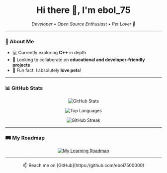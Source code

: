 <!-- Open Graph Image -->
<meta property="og:image" content="https://i.ibb.co/jR33T0w/abel8260-og-img.png" />

<h1 align="center">Hi there 👋, I'm ebol_75</h1>

<p align="center">
  <em>Developer • Open Source Enthusiast • Pet Lover 🐾</em>
</p>

---

### 🌱 About Me

- 💻 Currently exploring **C++** in depth  
- 🤝 Looking to collaborate on **educational and developer-friendly projects**  
- 🐶 Fun fact: I absolutely **love pets**!  

---

### 📊 GitHub Stats

<p align="center">
  <img src="https://github-readme-stats.vercel.app/api?username=ebol7500000&theme=blue-green&show_icons=true&hide_border=true" alt="GitHub Stats"/>
</p>

<p align="center">
  <img src="https://github-readme-stats.vercel.app/api/top-langs/?username=ebol7500000&theme=blue-green&layout=compact&hide_border=true" alt="Top Languages"/>
</p>

<p align="center">
  <img src="https://github-readme-streak-stats.herokuapp.com/?user=ebol7500000&theme=calm&hide_border=true" alt="GitHub Streak"/>
</p>

---

### 🛤️ My Roadmap

<p align="center">
  <a href="https://roadmap.sh">
    <img src="https://roadmap.sh/card/tall/64e2cea2ced78d29353345ec?variant=dark" alt="My Learning Roadmap"/>
  </a>
</p>

---

<!-- Optionally add contact links or portfolio -->
<p align="center">
  📫 Reach me on [GitHub](https://github.com/ebol7500000)
</p>
